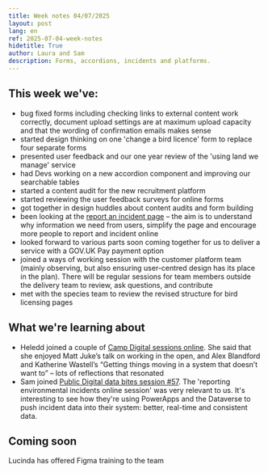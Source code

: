 ```yaml
---
title: Week notes 04/07/2025 
layout: post 
lang: en 
ref: 2025-07-04-week-notes 
hidetitle: True 
author: Laura and Sam 
description: Forms, accordions, incidents and platforms.
---
```


## This week we've: 

* bug fixed forms including checking links to external content work correctly, document upload settings are at maximum upload capacity and that the wording of confirmation emails makes sense  
* started design thinking on one 'change a bird licence' form to replace four separate forms 
* presented user feedback and our one year review of the 'using land we manage' service 
* had Devs working on a new accordion component and improving our searchable tables
* started a content audit for the new recruitment platform 
* started reviewing the user feedback surveys for online forms 
* got together in design huddles about content audits and form building
* been looking at the [report an incident page](https://naturalresources.wales/about-us/contact-us/report-an-incident/?lang=en) – the aim is to understand why information we need from users, simplify the page and encourage more people to report and incident online 
* looked forward to various parts soon coming together for us to deliver a service with a GOV.UK Pay payment option 
* joined a ways of working session with the customer platform team (mainly observing, but also ensuring user-centred design has its place in the plan). There will be regular sessions for team members outside the delivery team to review, ask questions, and contribute
* met with the species team to review the revised structure for bird licensing pages

## What we're learning about 

* Heledd joined a couple of [Camp Digital sessions online](https://www.nexerdigital.com/campdigital/2025/schedule/). She said that she enjoyed Matt Juke’s talk on working in the open, and Alex Blandford and Katherine Wastell’s “Getting things moving in a system that doesn’t want to” – lots of reflections that resonated 
* Sam joined [Public Digital data bites session #57](https://public.digital/data-bites-series/data-bites-57). The 'reporting environmental incidents online session' was very relevant to us. It's interesting to see how they're using PowerApps and the Dataverse to push incident data into their system: better, real-time and consistent data.  

## Coming soon 

Lucinda has offered Figma training to the team
